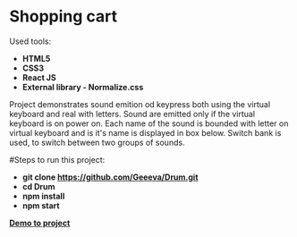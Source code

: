 
# Shopping cart
Used tools:

- **HTML5**
- **CSS3**
- **React JS**
- **External library - Normalize.css** 

Project demonstrates sound emition od keypress both using the virtual keyboard and real with letters.
Sound are emitted only if the virtual keyboard is on power on. Each name of the sound is bounded with letter on virtual keyboard and is it's name is displayed in box below.
Switch bank is used, to switch between two groups of sounds.

#Steps to run this project:

- **git clone https://github.com/Geeeva/Drum.git**
- **cd Drum**
- **npm install**
- **npm start**

**[Demo to project](https://geeeva.github.io/Drum/)**

